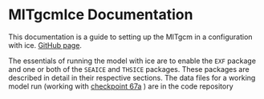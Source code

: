 # MITgcmIce Documentation

This documentation is a guide to setting up the MITgcm in a configuration with ice. [GitHub page](https://github.com/timghill/gfg).

The essentials of running the model with ice are to enable the `EXF` package and one or both of the `SEAICE` and `THSICE` packages. These packages are described in detail in their respective sections.
The data files for a working model run (working with [checkpoint 67a](https://github.com/MITgcm/MITgcm/releases/tag/checkpoint67a) ) are in the code repository

